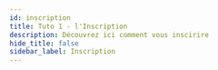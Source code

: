 ```yaml
---
id: inscription
title: Tuto 1 - l'Inscription
description: Découvrez ici comment vous inscirire
hide_title: false
sidebar_label: Inscription
---
```

